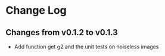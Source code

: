 # Change Log

## Changes from v0.1.2 to v0.1.3

+ Add function get g2 and the unit tests on noiseless images
